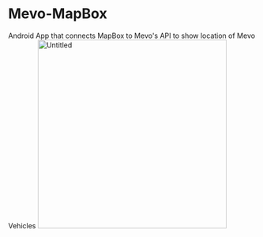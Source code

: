 # Mevo-MapBox
Android App that connects MapBox to Mevo's API to show location of Mevo Vehicles
<img width="382" alt="Untitled" src="https://user-images.githubusercontent.com/74277909/155622090-885aeb9c-a4ba-429e-9bf3-972e83179c5a.png">
